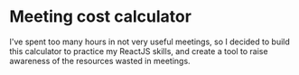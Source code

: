 # Meeting cost calculator
I've spent too many hours in not very useful meetings, so I decided to build this calculator to practice my ReactJS skills, and create a tool to raise awareness of the resources wasted in meetings.